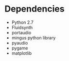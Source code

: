 # Dependencies

- Python 2.7
- Fluidsynth
- portaudio
- mingus python library
- pyaudio
- pygame
- matplotlib